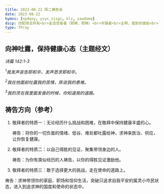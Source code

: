 ```yaml
---
title: 2023-08-22 周二祷告会
date: 2023-08-22
hymns: [npdqsy, ysys_sjsgz, klz, zawdnmq]
dscp: 你配得全所有<br>圣洁受膏者（耶稣，耶稣）<br>开路者<br>主啊，我到你面前<br>
type: TPray
---
```


## 向神吐露，保持健康心态（主题经文）

*诗篇 142:1-3*

*<sup>1</sup>我发声哀告耶和华，发声恳求耶和华。*

*<sup>2</sup>我在他面前吐露我的苦情，陈说我的患难。*

*<sup>3</sup>我的灵在我里面发昏的时候，你知道我的道路。*

## 祷告方向（参考）

1.  敬拜者的特质一：无论经历什么挑战和困难，在敬拜中保持健康丰盛的心。

    祷告：将你的一切负面的情绪、低谷、难处都吐露给神，求神来医治、供应，让你恢复健康。

2.  敬拜者的特质二：以自己得胜的见证，聚集带领身边的人。

    祷告：为你有类似经历的人祷告，以你的得胜见证激励他。

3. 敬拜者的特质三：敢于选择更大的挑战，走在使命的道路上。

  祷告：求神带领你的家庭、职场和信仰生活，突破只追求自我平安的属灵小市民状态，进入到追求神的国度和使命的状态中。
